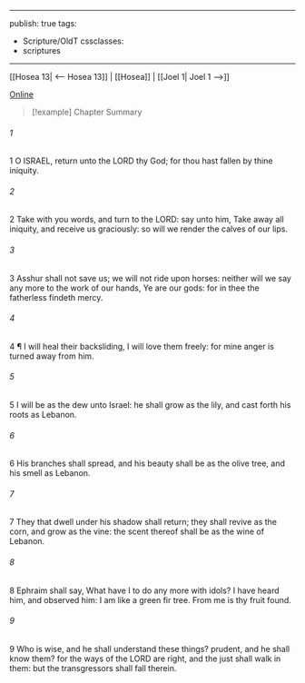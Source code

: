 

---
publish: true
tags:
  - Scripture/OldT
cssclasses:
  - scriptures
---
[[Hosea 13| <-- Hosea 13]] | [[Hosea]] | [[Joel 1| Joel 1 -->]]

[Online](https://churchofjesuschrist.org/study/scriptures/ot/hosea/14?lang=eng)

>[!example] Chapter Summary
>
###### 1
1 O ISRAEL, return unto the LORD thy God; for thou hast fallen by thine iniquity.
###### 2
2 Take with you words, and turn to the LORD: say unto him, Take away all iniquity, and receive us graciously: so will we render the calves of our lips.
###### 3
3 Asshur shall not save us; we will not ride upon horses: neither will we say any more to the work of our hands, Ye are our gods: for in thee the fatherless findeth mercy.
###### 4
4 ¶ I will heal their backsliding, I will love them freely: for mine anger is turned away from him.
###### 5
5 I will be as the dew unto Israel: he shall grow as the lily, and cast forth his roots as Lebanon.
###### 6
6 His branches shall spread, and his beauty shall be as the olive tree, and his smell as Lebanon.
###### 7
7 They that dwell under his shadow shall return; they shall revive as the corn, and grow as the vine: the scent thereof shall be as the wine of Lebanon.
###### 8
8 Ephraim shall say, What have I to do any more with idols?  I have heard him, and observed him: I am like a green fir tree. From me is thy fruit found.
###### 9
9 Who is wise, and he shall understand these things?  prudent, and he shall know them?  for the ways of the LORD are right, and the just shall walk in them: but the transgressors shall fall therein.



